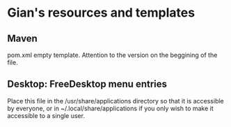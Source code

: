# Gian's resources and templates

## Maven
pom.xml empty template. Attention to the version on the beggining of the file.

## Desktop: FreeDesktop menu entries
Place this file in the /usr/share/applications directory so that it is accessible by everyone, or in ~/.local/share/applications if you only wish to make it accessible to a single user.
